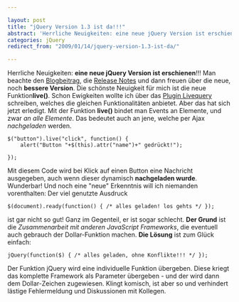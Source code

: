 ```yaml
---

layout: post
title: "jQuery Version 1.3 ist da!!!"
abstract: 'Herrliche Neuigkeiten: eine neue jQuery Version ist erschienen!!! Man beachte den'
categories: jQuery
redirect_from: "2009/01/14/jquery-version-1.3-ist-da/"

---
```


Herrliche Neuigkeiten: **eine neue jQuery Version ist erschienen**!!! Man beachte den [Blogbeitrag](http://blog.jquery.com/2009/01/14/jquery-13-and-the-jquery-foundation/ "jQuery 1.3 Blogeintrag"), die [Release Notes](http://docs.jquery.com/Release:jQuery_1.3 "Release Notes jQuery 1.3") und dann freuen über die neue, noch **bessere Version**.
Die schönste Neuigkeit für mich ist die neue Funktion**live()**. Schon Ewigkeiten wollte ich über das [Plugin Livequery](http://brandonaaron.net/docs/livequery/ "PlugIn Livequery") schreiben, welches die gleichen Funktionalitäten anbietet. Aber das hat sich jetzt erledigt.
Mit der Funktion **live()** bindet man Events an Elemente, und zwar _an alle Elemente_. Das bedeutet auch an jene, welche per Ajax _nachgeladen_ werden.

    $("button").live("click", function() {
        alert("Button "+$(this).attr("name")+" gedrückt!");
    
    });

Mit diesem Code wird bei Klick auf einen Button eine Nachricht ausgegeben, auch wenn dieser dynamisch **nachgeladen wurde**. Wunderbar!
Und noch eine "neue" Erkenntnis will ich niemanden vorenthalten: Der viel genutzte Ausdruck

    $(document).ready(function() { /* alles geladen! los gehts */ });

ist gar nicht so gut! Ganz im Gegenteil, er ist sogar schlecht.
**Der Grund** ist die _Zusammenarbeit mit anderen JavaScript Frameworks_, die eventuell auch gebrauch der Dollar-Funktion machen.
**Die Lösung** ist zum Glück einfach:

    jQuery(function($) { /* alles geladen, ohne Konflikte!!! */ });

Der Funktion jQuery wird eine individuelle Funktion übergeben. Diese kriegt das komplette Framework als Parameter übergeben - und der wird dann dem Dollar-Zeichen zugewiesen.
Klingt komisch, ist aber so und verhindert lästige Fehlermeldung und Diskussionen mit Kollegen.